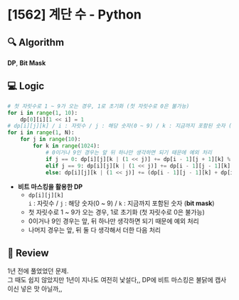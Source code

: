 # [1562] 계단 수 - Python

## 🔍 Algorithm
**DP**, **Bit Mask**

## 💻 Logic

```Python
# 첫 자릿수로 1 ~ 9가 오는 경우, 1로 초기화 (첫 자릿수로 0은 불가능)
for i in range(1, 10):
    dp[0][i][1 << i] = 1
# dp[i][j][k] / i : 자릿수 / j : 해당 숫자(0 ~ 9) / k : 지금까지 포함된 숫자 (bit mask)
for i in range(1, N):
    for j in range(10):
        for k in range(1024):
            # 0이거나 9인 경우는 앞 뒤 하나만 생각하면 되기 때문에 예외 처리
            if j == 0: dp[i][j][k | (1 << j)] += dp[i - 1][j + 1][k] % 1000000000
            elif j == 9: dp[i][j][k | (1 << j)] += dp[i - 1][j - 1][k] % 1000000000
            else: dp[i][j][k | (1 << j)] += (dp[i - 1][j - 1][k] + dp[i - 1][j + 1][k]) % 1000000000
```
- **비트 마스킹을 활용한 DP**  
    - `dp[i][j][k]`  
        `i` : 자릿수 / `j` : 해당 숫자(0 ~ 9) / `k` : 지금까지 포함된 숫자 (**bit mask**)  
    - 첫 자릿수로 1 ~ 9가 오는 경우, 1로 초기화 (첫 자릿수로 0은 불가능)  
    - 0이거나 9인 경우는 앞, 뒤 하나만 생각하면 되기 때문에 예외 처리  
    - 나머지 경우는 앞, 뒤 둘 다 생각해서 더한 다음 처리  


## 📝 Review

1년 전에 풀었었던 문제.  
그 때도 쉽지 않았지만 1년이 지나도 여전히 낯설다,, DP에 비트 마스킹은 불닭에 캡사이신 넣은 맛 아닐까,,